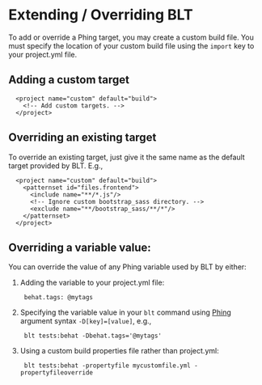# Extending / Overriding BLT

To add or override a Phing target, you may create a custom build file. You must specify the location of your custom build file using the `import` key to your project.yml file.

## Adding a custom target

      <project name="custom" default="build">
        <!-- Add custom targets. -->
      </project>

## Overriding an existing target

To override an existing target, just give it the same name as the default target provided by BLT. E.g.,

      <project name="custom" default="build">
        <patternset id="files.frontend">
          <include name="**/*.js"/>
          <!-- Ignore custom bootstrap_sass directory. -->
          <exclude name="**/bootstrap_sass/**/*"/>
        </patternset>
      </project>

## Overriding a variable value: 

You can override the value of any Phing variable used by BLT by either:

1. Adding the variable to your project.yml file:
   
        behat.tags: @mytags
   
2. Specifying the variable value in your `blt` command using [Phing](https://www.phing.info/docs/stable/hlhtml/index.html#d5e792) argument syntax `-D[key]=[value]`, e.g.,

        blt tests:behat -Dbehat.tags='@mytags'
        
3. Using a custom build properties file rather than project.yml:

        blt tests:behat -propertyfile mycustomfile.yml -propertyfileoverride


